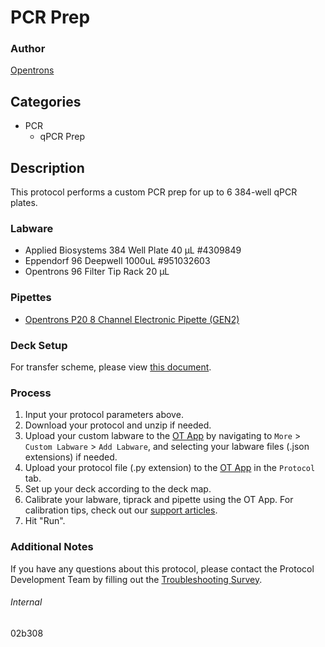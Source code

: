 # PCR Prep


### Author
[Opentrons](https://opentrons.com/)




## Categories
* PCR
	* qPCR Prep


## Description
This protocol performs a custom PCR prep for up to 6 384-well qPCR plates.


### Labware
* Applied Biosystems 384 Well Plate 40 µL #4309849
* Eppendorf 96 Deepwell 1000uL #951032603
* Opentrons 96 Filter Tip Rack 20 µL


### Pipettes
* [Opentrons P20 8 Channel Electronic Pipette (GEN2)](https://shop.opentrons.com/8-channel-electronic-pipette/)


### Deck Setup

For transfer scheme, please view [this document](https://s3.amazonaws.com/pf-user-files-01/u-4256/uploads/2023-01-25/1p03tt5/Scheme.pdf).


### Process
1. Input your protocol parameters above.
2. Download your protocol and unzip if needed.
3. Upload your custom labware to the [OT App](https://opentrons.com/ot-app) by navigating to `More` > `Custom Labware` > `Add Labware`, and selecting your labware files (.json extensions) if needed.
4. Upload your protocol file (.py extension) to the [OT App](https://opentrons.com/ot-app) in the `Protocol` tab.
5. Set up your deck according to the deck map.
6. Calibrate your labware, tiprack and pipette using the OT App. For calibration tips, check out our [support articles](https://support.opentrons.com/en/collections/1559720-guide-for-getting-started-with-the-ot-2).
7. Hit "Run".


### Additional Notes
If you have any questions about this protocol, please contact the Protocol Development Team by filling out the [Troubleshooting Survey](https://protocol-troubleshooting.paperform.co/).


###### Internal
02b308
